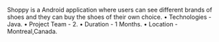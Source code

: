 Shoppy is a Android application where users can see different brands of shoes and they can buy the shoes of their own choice.
• Technologies - Java. 
• Project Team - 2.
• Duration - 1 Months.
• Location - Montreal,Canada.
